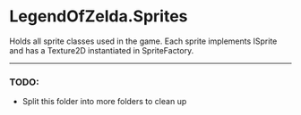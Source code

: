 # LegendOfZelda.Sprites
Holds all sprite classes used in the game. Each sprite implements ISprite and has a Texture2D instantiated in SpriteFactory.

---
### TODO:
- Split this folder into more folders to clean up 